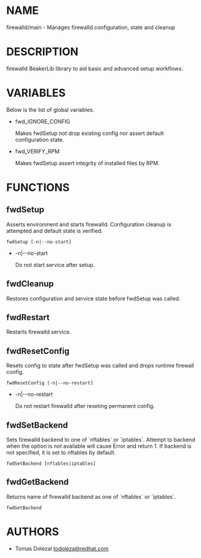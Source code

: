 # NAME

firewalld/main - Manages firewalld configuration, state and cleanup

# DESCRIPTION

firewalld BeakerLib library to aid basic and advanced setup workflows.

# VARIABLES

Below is the list of global variables.

- fwd\_IGNORE\_CONFIG

    Makes fwdSetup not drop existing config nor assert default configuration
    state.

- fwd\_VERIFY\_RPM

    Makes fwdSetup assert integrity of installed files by RPM.

# FUNCTIONS

## fwdSetup

Asserts environment and starts firewalld. Configuration cleanup is attempted
and default state is verified.

    fwdSetup [-n|--no-start]

- -n|--no-start

    Do not start service after setup.

## fwdCleanup

Restores configuration and service state before fwdSetup was called.

## fwdRestart

Restarts firewalld service.

## fwdResetConfig

Resets config to state after fwdSetup was called and drops runtime firewall config.

    fwdResetConfig [-n|--no-restart]

- -n|--no-restart

    Do not restart firewalld after reseting permanent config.

## fwdSetBackend

Sets firewalld backend to one of \`nftables\` or \`iptables\`. Attempt to
backend when the option is not available will cause Error and return 1.
If backend is not specified, it is set to nftables by default.

    fwdSetBackend [nftables|iptables]

## fwdGetBackend

Returns name of firewalld backend as one of \`nftables\` or \`iptables\`.

    fwdGetBackend

# AUTHORS

- Tomas Dolezal <todoleza@redhat.com>
